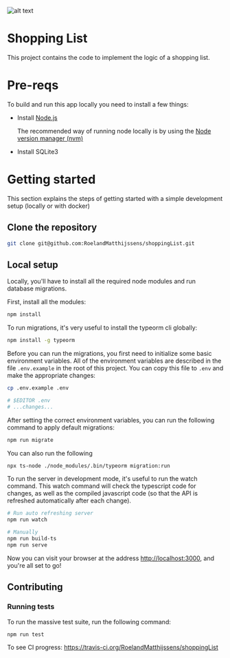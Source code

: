 ![alt text](https://travis-ci.org/RoelandMatthijssens/shoppingList.svg?branch=master)

# Shopping List

This project contains the code to implement the logic of a shopping list.

# Pre-reqs

To build and run this app locally you need to install a few things:

- Install [Node.js](https://nodejs.org/en/)

    The recommended way of running node locally is by using the [Node version manager (nvm)](https://github.com/creationix/nvm)

- Install SQLite3

# Getting started

This section explains the steps of getting started with a simple development setup (locally or with docker)

## Clone the repository

```bash
git clone git@github.com:RoelandMatthijssens/shoppingList.git
```

## Local setup

Locally, you'll have to install all the required node modules and run database migrations.

First, install all the modules:

```bash
npm install
```

To run migrations, it's very useful to install the typeorm cli globally:

```bash
npm install -g typeorm
```

Before you can run the migrations, you first need to initialize some basic environment variables.
All of the environment variables are described in the file `.env.example` in the root of this project. You can copy this file to `.env` and make the appropriate changes:

```bash
cp .env.example .env

# $EDITOR .env
# ...changes...
```

After setting the correct environment variables, you can run the following command to apply default migrations:

```bash
npm run migrate
```

You can also run the following

```bash
npx ts-node ./node_modules/.bin/typeorm migration:run
```

To run the server in development mode, it's useful to run the watch command.
This watch command will check the typescript code for changes, as well as the compiled javascript code (so that the API is refreshed automatically after each change).

```bash
# Run auto refreshing server
npm run watch

# Manually
npm run build-ts
npm run serve
```

Now you can visit your browser at the address [http://localhost:3000](http://localhost:3000), and you're all set to go!

## Contributing

### Running tests

To run the massive test suite, run the following command:

```bash
npm run test
```

To see CI progress: https://travis-ci.org/RoelandMatthijssens/shoppingList
